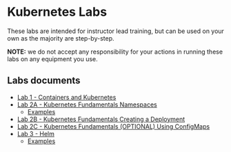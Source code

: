 # Kubernetes Labs

These labs are intended for instructor lead training, but can be used on your own as the majority are step-by-step.

**NOTE:** we do not accept any responsibility for your actions in running these labs on any equipment you use.

## Labs documents

- [Lab 1 - Containers and Kubernetes](Lab01.md)
- [Lab 2A - Kubernetes Fundamentals Namespaces](Lab02a.md)
  - [Examples](Lab02)
- [Lab 2B - Kubernetes Fundamentals Creating a Deployment](Lab02b.md)
- [Lab 2C - Kubernetes Fundamentals (OPTIONAL) Using ConfigMaps](Lab02c.md)
- [Lab 3 - Helm](Lab03.md)
  - [Examples](Lab03)